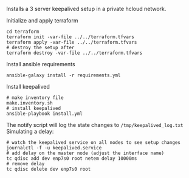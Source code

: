 Installs a 3 server keepalived setup in a private hcloud network.

Initialize and apply terraform

    cd terraform
    terraform init -var-file ../../terraform.tfvars
    terraform apply -var-file ../../terraform.tfvars
    # destroy the setup after
    terraform destroy -var-file ../../terraform.tfvars

Install ansible requirements

    ansible-galaxy install -r requirements.yml

Install keepalived

    # make inventory file
    make.inventory.sh
    # install keepalived
    ansible-playbook install.yml

The notify script will log the state changes to `/tmp/keepalived_log.txt`
Simulating a delay:

    # watch the keepalived service on all nodes to see setup changes
    journalctl -f -u keepalived.service
    # add delay on the master node (adjust the interface name)
    tc qdisc add dev enp7s0 root netem delay 10000ms
    # remove delay
    tc qdisc delete dev enp7s0 root
